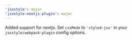 ```yaml
---
'jsxstyle': major
'jsxstyle-nextjs-plugin': major
---
```


Added support for nextjs. Set `cssMode` to `'styled-jsx'` in your `jsxstyle/webpack-plugin` config options.
